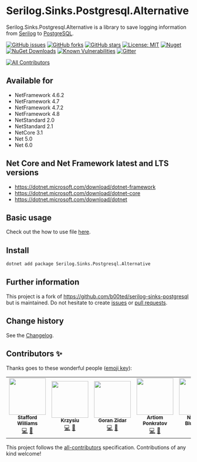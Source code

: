 Serilog.Sinks.Postgresql.Alternative
====================================

Serilog.Sinks.Postgresql.Alternative is a library to save logging information from [Serilog](https://github.com/serilog/serilog) to [PostgreSQL](https://www.postgresql.org/).

[![GitHub issues](https://img.shields.io/github/issues/serilog-contrib/Serilog.Sinks.Postgresql.Alternative.svg)](https://github.com/serilog-contrib/Serilog.Sinks.Postgresql.Alternative/issues)
[![GitHub forks](https://img.shields.io/github/forks/serilog-contrib/Serilog.Sinks.Postgresql.Alternative.svg)](https://github.com/serilog-contrib/Serilog.Sinks.Postgresql.Alternative/network)
[![GitHub stars](https://img.shields.io/github/stars/serilog-contrib/Serilog.Sinks.Postgresql.Alternative.svg)](https://github.com/serilog-contrib/Serilog.Sinks.Postgresql.Alternative/stargazers)
[![License: MIT](https://img.shields.io/badge/License-MIT-blue.svg)](https://raw.githubusercontent.com/serilog-contrib/Serilog.Sinks.Postgresql.Alternative/master/License.txt)
[![Nuget](https://img.shields.io/badge/Serilog.Sinks.Postgresql.Alternative-Nuget-brightgreen.svg)](https://www.nuget.org/packages/Serilog.Sinks.Postgresql.Alternative/)
[![NuGet Downloads](https://img.shields.io/nuget/dt/Serilog.Sinks.Postgresql.Alternative.svg)](https://www.nuget.org/packages/Serilog.Sinks.Postgresql.Alternative/)
[![Known Vulnerabilities](https://snyk.io/test/github/serilog-contrib/Serilog.Sinks.Postgresql.Alternative/badge.svg)](https://snyk.io/test/github/serilog-contrib/Serilog.Sinks.Postgresql.Alternative)
[![Gitter](https://badges.gitter.im/Serilog.Sinks.Postgresql.Alternative/community.svg)](https://gitter.im/Serilog.Sinks.Postgresql.Alternative/community?utm_source=badge&utm_medium=badge&utm_campaign=pr-badge)
<!-- ALL-CONTRIBUTORS-BADGE:START - Do not remove or modify this section -->
[![All Contributors](https://img.shields.io/badge/all_contributors-6-orange.svg?style=flat-square)](#contributors-)
<!-- ALL-CONTRIBUTORS-BADGE:END -->

## Available for
* NetFramework 4.6.2
* NetFramework 4.7
* NetFramework 4.7.2
* NetFramework 4.8
* NetStandard 2.0
* NetStandard 2.1
* NetCore 3.1
* Net 5.0
* Net 6.0

## Net Core and Net Framework latest and LTS versions
* https://dotnet.microsoft.com/download/dotnet-framework
* https://dotnet.microsoft.com/download/dotnet-core
* https://dotnet.microsoft.com/download/dotnet

## Basic usage
Check out the how to use file [here](https://github.com/serilog-contrib/Serilog.Sinks.Postgresql.Alternative/blob/master/HowToUse.md).

## Install

```bash
dotnet add package Serilog.Sinks.Postgresql.Alternative
```

## Further information
This project is a fork of https://github.com/b00ted/serilog-sinks-postgresql but is maintained.
Do not hesitate to create [issues](https://github.com/serilog-contrib/Serilog.Sinks.Postgresql.Alternative/issues) or [pull requests](https://github.com/serilog-contrib/Serilog.Sinks.Postgresql.Alternative/pulls).

Change history
--------------

See the [Changelog](https://github.com/serilog-contrib/Serilog.Sinks.Postgresql.Alternative/blob/master/Changelog.md).

## Contributors ✨

Thanks goes to these wonderful people ([emoji key](https://allcontributors.org/docs/en/emoji-key)):

<!-- ALL-CONTRIBUTORS-LIST:START - Do not remove or modify this section -->
<!-- prettier-ignore-start -->
<!-- markdownlint-disable -->
<table>
  <tr>
    <td align="center"><a href="http://staffordwilliams.com"><img src="https://avatars.githubusercontent.com/u/6289998?v=4?s=100" width="100px;" alt=""/><br /><sub><b>Stafford Williams</b></sub></a><br /><a href="https://github.com/serilog-contrib/Serilog.Sinks.Postgresql.Alternative/commits?author=staff0rd" title="Code">💻</a> <a href="https://github.com/serilog-contrib/Serilog.Sinks.Postgresql.Alternative/commits?author=staff0rd" title="Documentation">📖</a></td>
    <td align="center"><a href="https://github.com/ni2"><img src="https://avatars.githubusercontent.com/u/6198146?v=4?s=100" width="100px;" alt=""/><br /><sub><b>Krzysiu</b></sub></a><br /><a href="https://github.com/serilog-contrib/Serilog.Sinks.Postgresql.Alternative/commits?author=ni2" title="Code">💻</a> <a href="https://github.com/serilog-contrib/Serilog.Sinks.Postgresql.Alternative/commits?author=ni2" title="Documentation">📖</a></td>
    <td align="center"><a href="https://github.com/GZidar"><img src="https://avatars.githubusercontent.com/u/13248990?v=4?s=100" width="100px;" alt=""/><br /><sub><b>Goran Zidar</b></sub></a><br /><a href="https://github.com/serilog-contrib/Serilog.Sinks.Postgresql.Alternative/commits?author=GZidar" title="Code">💻</a> <a href="https://github.com/serilog-contrib/Serilog.Sinks.Postgresql.Alternative/commits?author=GZidar" title="Documentation">📖</a></td>
    <td align="center"><a href="https://github.com/artiomponkratov"><img src="https://avatars.githubusercontent.com/u/64773888?v=4?s=100" width="100px;" alt=""/><br /><sub><b>Artiom Ponkratov</b></sub></a><br /><a href="https://github.com/serilog-contrib/Serilog.Sinks.Postgresql.Alternative/commits?author=artiomponkratov" title="Code">💻</a> <a href="https://github.com/serilog-contrib/Serilog.Sinks.Postgresql.Alternative/commits?author=artiomponkratov" title="Documentation">📖</a></td>
    <td align="center"><a href="https://nblumhardt.com"><img src="https://avatars.githubusercontent.com/u/342712?v=4?s=100" width="100px;" alt=""/><br /><sub><b>Nicholas Blumhardt</b></sub></a><br /><a href="https://github.com/serilog-contrib/Serilog.Sinks.Postgresql.Alternative/commits?author=nblumhardt" title="Code">💻</a> <a href="https://github.com/serilog-contrib/Serilog.Sinks.Postgresql.Alternative/commits?author=nblumhardt" title="Documentation">📖</a></td>
    <td align="center"><a href="https://github.com/bliusb"><img src="https://avatars.githubusercontent.com/u/60114185?v=4?s=100" width="100px;" alt=""/><br /><sub><b>Bingkun Li</b></sub></a><br /><a href="https://github.com/serilog-contrib/Serilog.Sinks.Postgresql.Alternative/commits?author=bliusb" title="Code">💻</a> <a href="https://github.com/serilog-contrib/Serilog.Sinks.Postgresql.Alternative/commits?author=bliusb" title="Documentation">📖</a></td>
  </tr>
</table>

<!-- markdownlint-restore -->
<!-- prettier-ignore-end -->

<!-- ALL-CONTRIBUTORS-LIST:END -->

This project follows the [all-contributors](https://github.com/all-contributors/all-contributors) specification. Contributions of any kind welcome!
